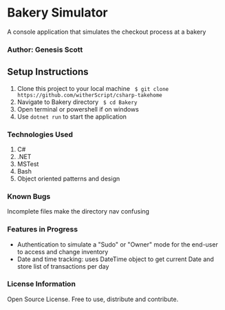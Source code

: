 # Bakery Simulator

A console application that simulates the checkout process at a bakery

### Author: Genesis Scott

## Setup Instructions

1. Clone this project to your local machine ``` $ git clone https://github.com/witherScript/csharp-takehome```
2. Navigate to Bakery directory ``` $ cd Bakery```
3. Open terminal or powershell if on windows
4. Use ```dotnet run``` to start the application


### Technologies Used
1. C#
2. .NET
3. MSTest
4. Bash
5. Object oriented patterns and design


### Known Bugs
Incomplete files make the directory nav confusing

### Features in Progress
- Authentication to simulate a "Sudo" or "Owner" mode for the end-user to access and change inventory
- Date and time tracking: uses DateTime object to get current Date and store list of transactions per day

### License Information
Open Source License. Free to use, distribute and contribute.

